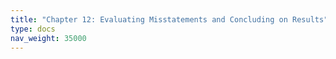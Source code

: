 ```yaml
---
title: "Chapter 12: Evaluating Misstatements and Concluding on Results"
type: docs
nav_weight: 35000
---
```

